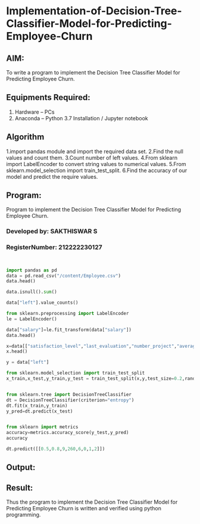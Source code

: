 # Implementation-of-Decision-Tree-Classifier-Model-for-Predicting-Employee-Churn

## AIM:
To write a program to implement the Decision Tree Classifier Model for Predicting Employee Churn.

## Equipments Required:
1. Hardware – PCs
2. Anaconda – Python 3.7 Installation / Jupyter notebook

## Algorithm
 1.import pandas module and import the required data set.
 2.Find the null values and count them.
 3.Count number of left values.
 4.From sklearn import LabelEncoder to convert string values to numerical values.
 5.From sklearn.model_selection import train_test_split.
 6.Find the accuracy of our model and predict the require values.
 

## Program:
Program to implement the Decision Tree Classifier Model for Predicting Employee Churn.
### Developed by: SAKTHISWAR S
### RegisterNumber: 212222230127

```python


import pandas as pd
data = pd.read_csv("/content/Employee.csv")
data.head()

data.isnull().sum()

data["left"].value_counts()

from sklearn.preprocessing import LabelEncoder
le = LabelEncoder()

data["salary"]=le.fit_transform(data["salary"])
data.head()

x=data[["satisfaction_level","last_evaluation","number_project","average_montly_hours","time_spend_company","Work_accident","promotion_last_5years","salary"]]
x.head()

y = data["left"]

from sklearn.model_selection import train_test_split
x_train,x_test,y_train,y_test = train_test_split(x,y,test_size=0.2,random_state=100)


from sklearn.tree import DecisionTreeClassifier
dt = DecisionTreeClassifier(criterion="entropy")
dt.fit(x_train,y_train)
y_pred=dt.predict(x_test)


from sklearn import metrics
accuracy=metrics.accuracy_score(y_test,y_pred)
accuracy

dt.predict([[0.5,0.8,9,260,6,0,1,2]])


```



## Output:



## Result:
Thus the program to implement the  Decision Tree Classifier Model for Predicting Employee Churn is written and verified using python programming.

